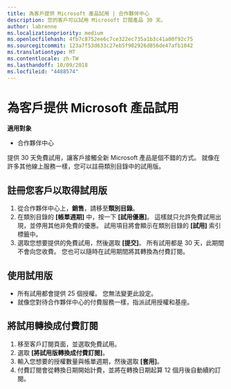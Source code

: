 ```yaml
---
title: 為客戶提供 Microsoft 產品試用 | 合作夥伴中心
description: 您的客戶可以試用 Microsoft 訂閱產品 30 天。
author: labrenne
ms.localizationpriority: medium
ms.openlocfilehash: 4fb7c8752ee6c7ce322ec735a1b3c41a00f92c75
ms.sourcegitcommit: 123a7f53d633c27eb5f982926d856de47afb1042
ms.translationtype: MT
ms.contentlocale: zh-TW
ms.lasthandoff: 10/09/2018
ms.locfileid: "4488574"
---
```

# <a name="offer-your-customers-trials-of-microsoft-products"></a>為客戶提供 Microsoft 產品試用

**適用對象**

-  合作夥伴中心

提供 30 天免費試用，讓客戶接觸全新 Microsoft 產品是個不錯的方式。 就像在許多其他線上服務一樣，您可以註冊類別目錄中的試用版。  

## <a name="sign-your-customer-up-for-a-trial"></a>註冊您客戶以取得試用版

1.  從合作夥伴中心上，**銷售**，請移至**類別目錄**。 
2.  在類別目錄的 **\[帳單週期\]** 中，按一下 **\[試用優惠\]**。 這樣就只允許免費試用出現，並停用其他非免費的優惠。 試用項目將會顯示在類別目錄的 **\[試用\]** 索引標籤中。
3.  選取您想要提供的免費試用，然後選取 **\[提交\]**。 所有試用都是 30 天，此期間不會向您收費。 您也可以隨時在試用期間將其轉換為付費訂閱。

## <a name="using-the-trial"></a>使用試用版

- 所有試用都會提供 25 個授權。 您無法變更此設定。
- 就像您對待合作夥伴中心的付費服務一樣，指派試用授權和基座。

## <a name="converting-a-trial-to-a-paid-subscription"></a>將試用轉換成付費訂閱

1.  移至客戶訂閱頁面，並選取免費試用。
2.  選取 **\[將試用版轉換成付費訂閱\]**。
3.  輸入您想要的授權數量與帳單週期，然後選取 **\[套用\]**。
4.  付費訂閱會從轉換日期開始計費，並將在轉換日期起算 12 個月後自動續約訂閱。 


